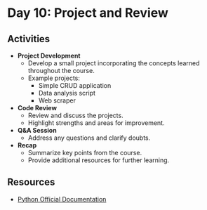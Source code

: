 # Day 10: Project and Review

## Activities
- **Project Development**
  - Develop a small project incorporating the concepts learned throughout the course.
  - Example projects:
    - Simple CRUD application
    - Data analysis script
    - Web scraper
- **Code Review**
  - Review and discuss the projects.
  - Highlight strengths and areas for improvement.
- **Q&A Session**
  - Address any questions and clarify doubts.
- **Recap**
  - Summarize key points from the course.
  - Provide additional resources for further learning.

## Resources
- [Python Official Documentation](https://docs.python.org/3/)
